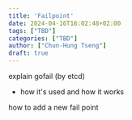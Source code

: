 ```yaml
---
title: 'Failpoint'
date: 2024-04-16T16:02:48+02:00
tags: ["TBD"]
categories: ["TBD"]
author: ["Chun-Hung Tseng"]
draft: true
---
```


explain gofail (by etcd)
- how it's used and how it works

how to add a new fail point
